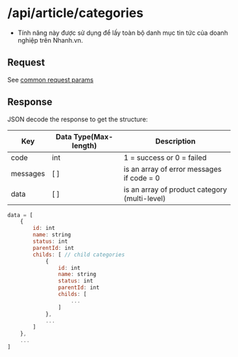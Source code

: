 # /api/article/categories 

- Tính năng này được sử dụng để lấy toàn bộ danh mục tin tức của doanh nghiệp trên Nhanh.vn.

## Request
See [common request params](/api.md#request)

## Response
JSON decode the response to get the structure:

Key | Data Type(Max-length) | Description
------------ | ---------- | ----------
code | int | 1 = success or 0 = failed
messages | [ ] | is an array of error messages if code = 0
data | [ ] | is an array of product category (multi-level)

```js
data = [
	{
		id: int
		name: string
		status: int
		parentId: int
		childs: [ // child categories
			{
				id: int
				name: string
				status: int
				parentId: int
				childs: [
					...
				]
			},
			...
		]
	},
	...
]
```


